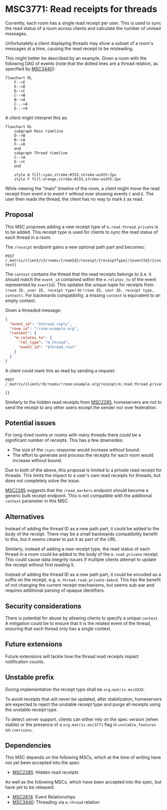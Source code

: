 # MSC3771: Read receipts for threads

Currently, each room has a single read receipt per user. This is used to sync the
read status of a room across clients and calculate the number of unread messages.

Unfortunately a client displaying threads may show a subset of a room's messages
at a time, causing the read receipt to be misleading.

This might better be described by an example. Given a room with the following
DAG of events (note that the dotted lines are a thread relation, as specified by
[MSC3440](https://github.com/matrix-org/matrix-doc/pull/3440)):

```mermaid
flowchart RL
    F-->E
    E-->D
    D-->C
    C-->B
    B-->A
    C-.->A
    E-.->A
```

A client might interpret this as:

```mermaid
flowchart RL
    subgraph Main timeline
    D-->B
    B-->A
    F-->D
    end
    subgraph Thread timeline
    C-->A
    E-->C
    end

    style A fill:cyan,stroke:#333,stroke-width:2px
    style F fill:orange,stroke:#333,stroke-width:2px
```

While viewing the "main" timeline of the room, a client might move the read
receipt from event `A` to event `F` without ever showing events `C` and `E`. The
user then reads the thread, the client has no way to mark `E` as read.

## Proposal

This MSC proposes adding a new receipt type of `m.read.thread.private` is to be
added. This receipt type is used for clients to sync the read status of each
thread in a room.

The `/receipt` endpoint gains a new optional path part and becomes:

`POST /_matrix/client/v3/rooms/{roomId}/receipt/{receiptType}/{eventId}/{context}`

The `context` contains the thread that the read receipts belongs to (i.e. it should
match the `event_id` contained within the `m.relates_to` of the event represented
by `eventId`). This updates the unique tuple for receipts from
`(room ID, user ID, receipt type)` to `(room ID, user ID, receipt type, context)`.
For backwards compatibility, a missing `context` is equivalent to an empty context.

Given a threaded message:

```json
{
  "event_id": "$thread_reply",
  "room_id": "!room:example.org",
  "content": {
    "m.relates_to": {
      "rel_type": "m.thread",
      "event_id": "$thread_root"
    }
  }
}
```

A client could mark this as read by sending a request:

```
POST /_matrix/client/r0/rooms/!room:example.org/receipt/m.read.thread.private/$thread_reply/$thread_root

{}
```

Similarly to the hidden read receipts from [MSC2285](https://github.com/matrix-org/matrix-spec-proposals/pull/2285),
homeservers are not to send the receipt to any other users except the sender nor
over federation.

## Potential issues

For long-lived rooms or rooms with many threads there could be a significant number
of receipts. This has a few downsides:

* The size of the `/sync` response would increase without bound.
* The effort to generate and process the receipts for each room would increase
  without bound.

Due to both of the above, this proposal is limited to a *private* read receipt for
threads. This limits the impact to a user's own read receipts for threads, but
does not completely solve the issue.

[MSC2285](https://github.com/matrix-org/matrix-spec-proposals/pull/2285) suggests
that the `/read_markers` endpoint should become a generic bulk receipt endpoint.
This is not compatible with the additional `context` parameter in this MSC.

## Alternatives

Instead of adding the thread ID as a new path part, it could be added to the body
of the receipt. There may be a small backwards compatibility benefit to this, but
it seems clearer to put it as part of the URL.

Similarly, instead of adding a new receipt type, the read status of each thread in
a room could be added to the body of the `m.read.private` receipt. This could
cause data integrity issues if multiple clients attempt to update the receipt
without first reading it.

Instead of adding the thread ID as a new path part, it could be  encoded as a suffix
on the receipt, e.g. `m.thread.read.private-$abcd`. This has the benefit of not
changing the current receipt mechanisms, but seems sub-par and requires additional
parsing of opaque identifiers.

## Security considerations

There is potential for abuse by allowing clients to specify a unique `context`.
A mitigation could be to ensure that it is the related event of the thread, ensuring
that each thread only has a single context.

## Future extensions

Future extensions will tackle how the thread read receipts impact notification counts.

## Unstable prefix

During implementation the receipt type shall be `org.matrix.mscXXXX`.

To avoid receipts that will never be updated, after stabilization, homeservers are
expected to reject the unstable receipt type and purge all receipts using the
unstable receipt type.

To detect server support, clients can either rely on the spec version (when stable)
or the presence of a `org.matrix.msc3771` flag in `unstable_features` on `/versions`.

## Dependencies

This MSC depends on the following MSCs, which at the time of writing have not yet
been accepted into the spec:

* [MSC2285](https://github.com/matrix-org/matrix-spec-proposals/pull/2285): Hidden read receipts

As well as the following MSCs, which have been accepted into the spec, but have
yet to be released:

* [MSC2674](https://github.com/matrix-org/matrix-doc/pull/2674): Event Relationships
* [MSC3440](https://github.com/matrix-org/matrix-spec-proposals/pull/3440): Threading via `m.thread` relation
